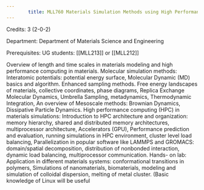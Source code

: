```yaml
---
        title: MLL760 Materials Simulation Methods using High Performance Computing
---
```

Credits: 3 (2-0-2)

Department: Department of Materials Science and Engineering

Prerequisites: UG students: [[MLL213]] or [[MLL212]]

Overview of length and time scales in materials modeling and high performance computing in materials. Molecular simulation methods: Interatomic potentials: potential energy surface, Molecular Dynamic (MD) basics and algorithm. Enhanced sampling methods. Free energy landscapes of materials, collective coordinates, phase diagrams, Replica Exchange Molecular Dynamics, Umbrella Sampling, metadynamics, Thermodynamic Integration, An overview of Mesoscale methods: Brownian Dynamics, Dissipative Particle Dynamics. High performance computing (HPC) in materials simulations: Introduction to HPC architecture and organization: memory hierarchy, shared and distributed memory architectures, multiprocessor architecture, Accelerators (GPU), Performance prediction and evaluation, running simulations in HPC environment, cluster level load balancing, Parallelization in popular software like LAMMPS and GROMACS: domain/spatial decomposition, distribution of nonbonded interaction, dynamic load balancing, multiprocessor communication. Hands- on lab: Application in different materials systems: conformational transitions in polymers, Simulations of nanomaterials, biomaterials, modeling and simulation of colloidal dispersion, melting of metal cluster. (Basic knowledge of Linux will be useful